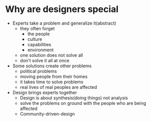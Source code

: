 # Why are designers special

- Experts take a problem and generalize it(abstract)
  - they often forget
    - the people
    - culture
    - capabilities
    - environment
  - one solution does not solve all
  - don't solve it all at once
- Some solutions create other problems 
  - political problems
  - moving people from their homes
  - it takes time to solve problems
  - real lives of real peoples are affected
- Design brings experts together
  - Design is about synthesis(doing things) not analysis
  - solve the problems on ground with the people who are being affected
  - Community-driven-design